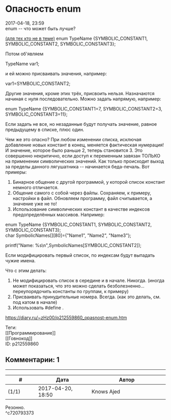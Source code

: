 Опасность enum
==============

  
2017-04-18, 23:59  
 enum -- что может быть лучше?   
   
  [(для тех кто не в теме)](https://zHz00.diary.ru/p212559860.htm?index=1#linkmore212559860m1)    enum TypeName {SYMBOLIC\_CONSTANT1, SYMBOLIC\_CONSTANT2, SYMBOLIC\_CONSTANT3};   
   
 Потом об'являем   
   
 TypeName var1;   
   
 и ей можно присваивать значения, например:   
   
 var1=SYMBOLIC\_CONSTANT2;   
   
 Другие значения, кроме этих трёх, присвоить нельзя. Назначаются начиная с нуля последовательно. Можно задать напрямую, например:   
   
 enum TypeName {SYMBOLIC\_CONSTANT1=7, SYMBOLIC\_CONSTANT2=3, SYMBOLIC\_CONSTANT3=11};   
   
 Если задать не все, но незаданные будут получать значение, равное предыдущему в списке, плюс один.     
   
 Чем же это опасно? При любом изменении списка, исключая добавление новых констант в конец, меняется фактическая нумерация! И значение, которое было раньше 2, теперь становится 3. Это совершенно некритично, если доступ к переменным завязан ТОЛЬКО на применении символических значений. Как только происходит выход за пределы данного лягушатника -- начинается беда-печаль. Вот примеры:   
 1. Бинарное общение с другой программой, у которой список констант немного отличается.   
 2. Общение самого с собой через файлы. Сохраняем, к примеру, настройки в файл. Обновляем программу, файл считывается, а значение уже не то!   
 3. Использование символических констант в качестве индексов предопределённых массивов. Например:   
   
 enum TypeName {SYMBOLIC\_CONSTANT1, SYMBOLIC\_CONSTANT2, SYMBOLIC\_CONSTANT3};   
 char SymbolicNames[][80]={"Name1", "Name2", "Name3"};   
   
 printf("Name: %s\n",SymbolicNames[SYMBOLIC\_CONSTANT2]);   
   
 Если модифицировать первый список, по индексам будут выпадать чужие имена.   
   
 Что с этим делать:   
 1. Не модифицировать список в середине и в начале. Никогда. (иногда может показаться, что это можно сделать безболезненно... переупорядочить константы по группам, к примеру)   
 2. Присваивать принудительные номера. Всегда. (как это делать, см. под катом в начале)   
 3. Использовать #define .   
  
<https://diary.ru/~zHz00/p212559860_opasnost-enum.htm>  
  
Теги:  
[[Программирование]]  
[[Говнокод]]  
ID: p212559860  


Комментарии: 1
--------------

  


---



|         #         |              Дата              |                     Автор                     |           ID           |
| --- | --- | --- | --- |
| (1/1) | 2017-04-20, 18:50 | Knows Ajed | c720793373 |

  
 Резонно.   
 ^c720793373